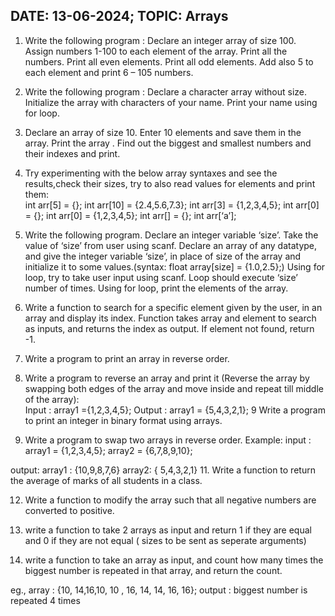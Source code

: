 ## DATE: 13-06-2024;   TOPIC: Arrays

1. Write the following program :
   Declare an integer array of size 100.
   Assign numbers 1-100 to each element of the array.
   Print all the numbers.
   Print all even elements.
   Print all odd elements.
   Add also 5 to each element and print 6 – 105 numbers.

2. Write the following program :
   Declare a character array without size.
   Initialize the array with characters of your name.
   Print your name using for loop.

3. Declare an array of size 10. Enter 10 elements and save them in the array. Print the array . Find out the biggest and smallest numbers and their indexes and print.
 
4. Try experimenting with the below array syntaxes and see the results,check their sizes, try to also read values for elements and print them:</br>
int arr[5] = {};
int arr[10] = {2.4,5.6,7.3};
int arr[3] = {1,2,3,4,5};
int arr[0] = {};
int arr[0] = {1,2,3,4,5};
int arr[] = {};
int arr[‘a’];
5. Write the following program.
   Declare an integer variable ‘size’.
   Take the value of ‘size’ from user using scanf.
   Declare an array of any datatype, and give the integer variable ‘size’, in place of size of the array  and initialize it to some values.(syntax: float array[size] = {1.0,2.5};)
   Using for loop, try to take user input using scanf. Loop should execute ‘size’ number of times.
   Using for loop, print the elements of the array.

6. Write a function to search for a specific element given by the user, in an array and display its index.  Function takes array and element to search as inputs, and returns the index as output. If element not found, return -1.

7. Write a program to print an array in reverse order.

8. Write a program to reverse an array and print it (Reverse the array by swapping both edges of the array and move inside and repeat till middle of the array):  
Input : array1 ={1,2,3,4,5};
Output : array1 = {5,4,3,2,1};
9 Write a program to print an integer in binary format using arrays.

10. Write a program to swap two arrays in reverse order.
Example: 
input :
array1 = {1,2,3,4,5};
array2 = {6,7,8,9,10};

output:
array1 : {10,9,8,7,6}
array2: { 5,4,3,2,1}
11. Write a function to return the average of marks of all students in a class.

12. Write a function to modify the array such that all negative numbers are converted to positive.

13. write a function to take 2 arrays as input and return 1 if they are equal and 0 if they are not equal ( sizes to be sent as seperate arguments)

14. write a function to take an array as input, and count how many times the biggest number is repeated in that array, and return the count.

eg., array : {10, 14,16,10, 10 , 16, 14, 14, 16, 16};
output : biggest number is repeated 4 times
